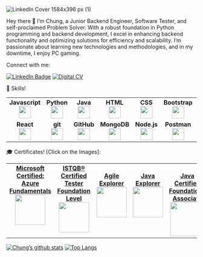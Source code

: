![LinkedIn Cover 1584x396 px (1)](https://github.com/hochungyan/hochungyan/assets/100369959/59beaf7d-965f-49b2-8b43-ec89433741f4)

Hey there 👋
I’m Chung, a Junior Backend Engineer, Software Tester, and self-proclaimed Problem Solver. With a robust foundation in Python programming and backend development, I excel in enhancing backend functionality and optimizing solutions for efficiency and scalability. I’m passionate about learning new technologies and methodologies, and in my downtime, I enjoy PC gaming.

Connect with me: 

[![LinkedIn Badge](https://img.shields.io/badge/LinkedIn-Profile-informational?style=flat&logo=linkedin&logoColor=white&color=0D76A8)](https://www.linkedin.com/in/chung-yan-ho-amimeche-260055114/)
[![Digital CV](https://img.shields.io/badge/Digital%20CV-Portfolio-informational?style=flat&logo=read-the-docs&logoColor=white&color=0D76A8)](https://bold.pro/my/chungyan-ho)



💼 Skills!
<table width="320px">
    <tbody>
        <tr valign="top">
            <td width="80px" align="center">
            <span><strong>Javascript</strong></span><br>
            <img height="32px" src="https://cdn.jsdelivr.net/gh/devicons/devicon/icons/javascript/javascript-original.svg">
            </td>
            <td width="80px" align="center">
            <span><strong>Python</strong></span><br>
            <img height="32px" src="https://cdn.jsdelivr.net/gh/devicons/devicon/icons/python/python-original.svg">
            </td>
            <td width="80px" align="center">
            <span><strong>Java</strong></span><br>
            <img height="32" src="https://cdn.jsdelivr.net/gh/devicons/devicon/icons/java/java-original.svg">
            </td>
            <td width="80px" align="center">
            <span><strong>HTML</strong></span><br>
            <img height="32" src="https://cdn.jsdelivr.net/gh/devicons/devicon/icons/html5/html5-original.svg">
            </td>
            <td width="80px" align="center">
            <span><strong>CSS</strong></span><br>
            <img height="32px" src="https://cdn.jsdelivr.net/gh/devicons/devicon/icons/css3/css3-original.svg">
            </td>
            <td width="80px" align="center">
            <span><strong>Bootstrap</strong></span><br>
            <img height="32px" src="https://cdn.jsdelivr.net/gh/devicons/devicon/icons/bootstrap/bootstrap-original.svg">
            </td>
            <td width="80px" align="center">
    <span><strong>SQL</strong></span><br>
    <img height="32px" src="https://cdn.jsdelivr.net/gh/devicons/devicon/icons/mysql/mysql-original.svg">
</td>
        </tr>
        <tr valign="top">
            <td width="80px" align="center">
            <span><strong>React</strong></span><br>
            <img height="32px" src="https://cdn.jsdelivr.net/gh/devicons/devicon/icons/react/react-original.svg">
            </td>
            <td width="80px" align="center">
            <span><strong>git</strong></span><br>
            <img height="32px" src="https://cdn.jsdelivr.net/gh/devicons/devicon/icons/git/git-plain.svg">
            </td>
            <td width="80px" align="center">
            <span><strong>GitHub</strong></span><br>
            <img height="32px" src="https://cdn.jsdelivr.net/gh/devicons/devicon/icons/github/github-original.svg">
            <td width="80px" align="center">
            <span><strong>MongoDB</strong></span><br>
            <img height="32px" src="https://cdn.jsdelivr.net/gh/devicons/devicon/icons/mongodb/mongodb-original-wordmark.svg">
            </td>
           <td width="80px" align="center">
            <span><strong>Node.js</strong></span><br>
            <img height="32px" src="https://cdn.jsdelivr.net/gh/devicons/devicon/icons/nodejs/nodejs-original-wordmark.svg">
            </td>
            <td width="80px" align="center">
            <span><strong>Postman</strong></span><br>
            <img height="32px" src="https://cdn.jsdelivr.net/gh/devicons/devicon/icons/postman/postman-original.svg">
            </td>
            <td width="80px" align="center">
    <span><strong>Pytest</strong></span><br>
    <img height="32px" src="https://cdn.jsdelivr.net/gh/devicons/devicon/icons/pytest/pytest-original.svg">
</td>

          
          
          
   </table>
 🎓 Certificates! [Click on the Images]:
<table width="800px">
    <tbody>
      <tr valign="top">
            <td width="30px" align="center">
            <a href="https://www.credly.com/badges/b2c745ec-18d2-4f23-af5f-6c75cc4f4567/public_url" target="_blank" rel="noreferrer">
            <span><strong>Microsoft Certified: Azure <br>Fundamentals</strong></span><br>
            <img height="80px" src="https://i.ibb.co/g7KkWFN/Mc.png">
            </a>
            </td>
            <td width="30px" align="center">
            <a href="https://www.credly.com/badges/e9c9facb-0366-4811-8461-fd23bc042659/public_url" target="_blank" rel="noreferrer">
            <span><strong>ISTQB® Certified Tester Foundation Level</strong></span><br>
            <img height="80px" src="https://images.credly.com/size/340x340/images/12c64ffc-c5af-4be8-8fdc-8de91879be44/Brightest_CTFL.png">
            </a>
            </td>
           <td width="30px" align="center">
           <a href="https://www.credly.com/badges/c1c4454f-15b7-4c5e-bea5-15844c94a0ce/public_url" target="_blank" rel="noreferrer">
            <span><strong><br>Agile <br>Explorer</strong></span><br>
            <img height="80px" src="https://images.credly.com/size/340x340/images/3b7846e2-bdbd-4ed6-8543-182f47502190/image.png">
            </a>
            </td>
               <td width="50px" align="center">
                <a href="https://learn.oracle.com/ols/learning-path/java-explorer/40805/79726" target="_blank" rel="noreferrer">
            <span><strong><br>Java <br> Explorer</strong></span><br>
            <!-- <img height="80px" src="https://learn.oracle.com/education/html/ols4/php/decodeImg.php?file=79726"> -->
             <img height="80px" src="https://i.ibb.co/xsZPR4V/JavaExx.png"> 
            </a>
            </td>
          <td width="90px" align="center">
                <a href="https://catalog-education.oracle.com/pls/certview/sharebadge?id=F6918E83A409B8A40947B38702A693E314BC17C7D1BF88372753887C4F04488C" target="_blank" rel="noreferrer">
            <span><strong><br>Java Certified <br>  Foundations Associate</strong></span><br>
            <!-- <img height="80px" src="https://learn.oracle.com/education/html/ols4/php/decodeImg.php?file=79726"> -->
             <img height="90px" src="https://brm-workforce.oracle.com/pdf/certview/images/JAVA8OJA.png"> 
            </a>
            </td>
          
</tr>
</tbody>
</table>

[![Chung’s github stats](https://github-readme-stats.vercel.app/api?username=hochungyan)](https://github.com/hochungyan)
[![Top Langs](https://github-readme-stats.vercel.app/api/top-langs/?username=hochungyan&layout=compact)](https://github.com/hochungyan)
<!--
**hochungyan/hochungyan** is a ✨ _special_ ✨ repository because its `README.md` (this file) appears on your GitHub profile.

Here are some ideas to get you started:

- 🔭 I’m currently working on ...
- 🌱 I’m currently learning ...
- 👯 I’m looking to collaborate on ...
- 🤔 I’m looking for help with ...
- 💬 Ask me about ...
- 📫 How to reach me: ...
- 😄 Pronouns: ...
- ⚡ Fun fact: ...
-->
